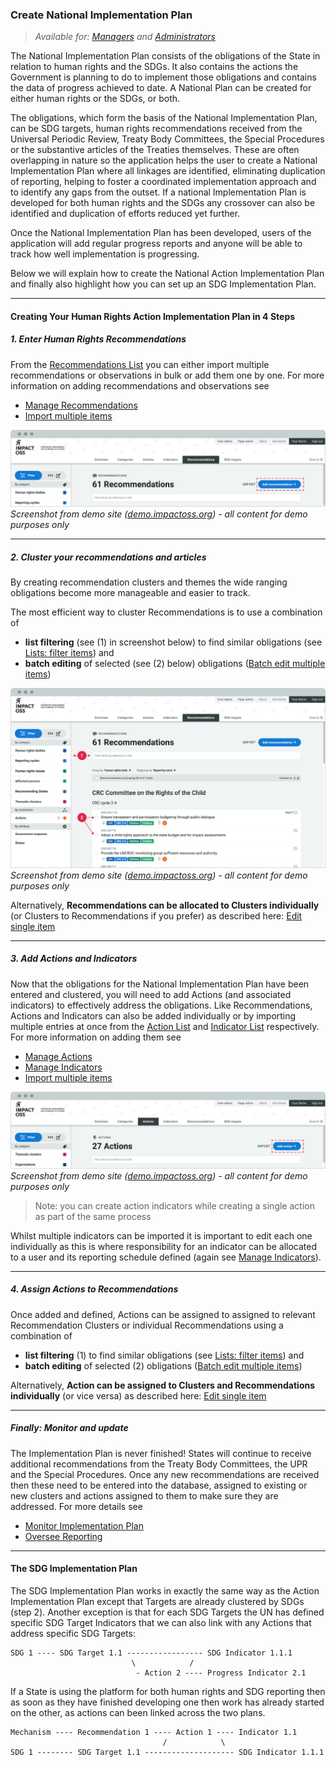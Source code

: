 ### Create National Implementation Plan

> _Available for: [Managers](/managers/manager.md) and [Administrators](/admins/admin.md)_

The National Implementation Plan consists of the obligations of the State in relation to human rights and the SDGs. It also contains the actions the Government is planning to do to implement those obligations and contains the data of progress achieved to date. A National Plan can be created for either human rights or the SDGs, or both.  

The obligations, which form the basis of the National Implementation Plan, can be SDG targets, human rights recommendations received from the Universal Periodic Review, Treaty Body Committees, the Special Procedures or the substantive articles of the Treaties themselves. These are often overlapping in nature so the application helps the user to create a National Implementation Plan where all linkages are identified, eliminating duplication of reporting, helping to foster a coordinated implementation approach and to identify any gaps from the outset. If a national Implementation Plan is developed for both human rights and the SDGs any crossover can also be identified and duplication of efforts reduced yet further.

Once the National Implementation Plan has been developed, users of the application will add regular progress reports and anyone will be able to track how well implementation is progressing.

Below we will explain how to create the National Action Implementation Plan and finally also highlight how you can set up an SDG Implementation Plan.

---

#### Creating Your Human Rights Action Implementation Plan in 4 Steps

##### 1. Enter Human Rights Recommendations

From the [Recommendations List](/visitors/recommendations.md) you can either import multiple recommendations or observations in bulk or add them one by one. For more information on adding recommendations and observations see

* [Manage Recommendations](/managers/recommendations.md)
* [Import multiple items](/managers/import.md)

![](/assets/m-add-recommendation.png)
_Screenshot from demo site ([demo.impactoss.org](https://demo.impactoss.org)) - all content for demo purposes only_

---

##### 2. Cluster your recommendations and articles

By creating recommendation clusters and themes the wide ranging obligations become more manageable and easier to track.

The most efficient way to cluster Recommendations is to use a combination of

* **list filtering** (see (1) in screenshot below) to find similar obligations (see [Lists: filter items](/visitors/lists-filter.md)) and
* **batch editing** of selected (see (2) below) obligations ([Batch edit multiple items](/managers/batch-edit.md))

![](/assets/m-recommendation-list.png)
_Screenshot from demo site ([demo.impactoss.org](https://demo.impactoss.org)) - all content for demo purposes only_

Alternatively, **Recommendations can be allocated to Clusters individually** (or Clusters to Recommendations if you prefer) as described here: [Edit single item](/managers/edit-content.md)

---

##### 3. Add Actions and Indicators

Now that the obligations for the National Implementation Plan have been entered and clustered, you will need to add Actions (and associated indicators) to effectively address the obligations. Like Recommendations, Actions and Indicators can also be added individually or by importing multiple entries at once from the [Action List](/visitors/actions.md) and [Indicator List](/visitors/indicators.md) respectively. For more information on adding them see

* [Manage Actions](/managers/actions.md)
* [Manage Indicators](/managers/indicators.md)
* [Import multiple items](/managers/import.md)

![](/assets/m-add-action.png)
_Screenshot from demo site ([demo.impactoss.org](https://demo.impactoss.org)) - all content for demo purposes only_

> Note: you can create action indicators while creating a single action as part of the same process

Whilst multiple indicators can be imported it is important to edit each one individually as this is where responsibility for an indicator can be allocated to a user and its reporting schedule defined (again see [Manage Indicators](/managers/indicators.md)).

---

##### 4. Assign Actions to Recommendations

Once added and defined, Actions can be assigned to assigned to relevant Recommendation Clusters or individual Recommendations using a combination of

* **list filtering** (1) to find similar obligations (see [Lists: filter items](/visitors/lists-filter.md)) and
* **batch editing** of selected (2) obligations ([Batch edit multiple items](/managers/batch-edit.md))

Alternatively, **Action can be assigned to Clusters and Recommendations individually** (or vice versa) as described here: [Edit single item](/managers/edit-content.md)

---

##### Finally: Monitor and update

The Implementation Plan is never finished! States will continue to receive additional recommendations from the Treaty Body Committees, the UPR and the Special Procedures. Once any new recommendations are received then these need to be entered into the database, assigned to existing or new clusters and actions assigned to them to make sure they are addressed. For more details see

* [Monitor Implementation Plan](/managers/monitor-implementation-plan.md)
* [Oversee Reporting](/managers/oversee-reporting.md)

---

#### The SDG Implementation Plan

The SDG Implementation Plan works in exactly the same way as the Action Implementation Plan except that Targets are already clustered by SDGs (step 2). Another exception is that for each SDG Targets the UN has defined specific SDG Target Indicators that we can also link with any Actions that address specific SDG Targets:

```
SDG 1 ---- SDG Target 1.1 ----------------- SDG Indicator 1.1.1
                           \            /
                            - Action 2 ---- Progress Indicator 2.1
```

If a State is using the platform for both human rights and SDG reporting then as soon as they have finished developing one then work has already started on the other, as actions can been linked across the two plans.

```
Mechanism ---- Recommendation 1 ---- Action 1 ---- Indicator 1.1
                                  /            \
SDG 1 -------- SDG Target 1.1 -------------------- SDG Indicator 1.1.1

```
